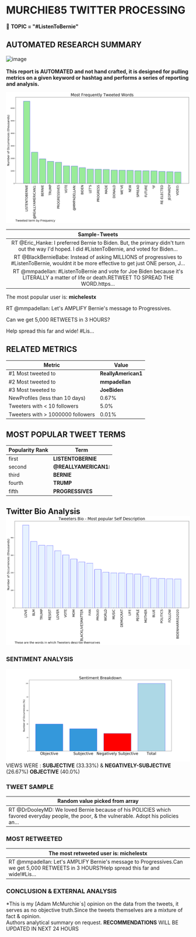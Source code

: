 # MURCHIE85 TWITTER PROCESSING 
&#x1F34E; **TOPIC = "#ListenToBernie"**

## AUTOMATED RESEARCH SUMMARY

![image](https://marketingplatform.google.com/about/static/images/gmp/analytics-smb-benefit.jpg)
<br></br>
<b> This report is AUTOMATED and not hand crafted, it is designed for pulling metrics on a given keyword or hashtag and performs a series of reporting and analysis.</b>



![image](TWEETS.png)



|                **Sample-Tweets**        |
| :-------------: |
| RT @Eric_Hanke: I preferred Bernie to Biden. But, the primary didn't turn out the way I'd hoped. I did #ListenToBernie, and voted for Biden… |
| RT @BlackBernieBabe: Instead of asking MILLIONS of progressives to #ListenToBernie, wouldnt it be more effective to get just ONE person,  J… |
| RT @mmpadellan: #ListenToBernie and vote for Joe Biden because it's LITERALLY a matter of life or death.RETWEET TO SPREAD THE WORD.https… |

The most popular user is: **michelestx**
<div class="alert alert-block alert-danger"> RT @mmpadellan: Let's AMPLIFY Bernie's message to Progressives.

Can we get 5,000 RETWEETS in 3 HOURS?

Help spread this far and wide!
#Lis…</div>

## RELATED METRICS<br>
| Metric | Value |
| ------------- | ------------- |
| #1 Most tweeted to  | **ReallyAmerican1** |
| #2 Most tweeted to  | **mmpadellan** |
| #3 Most tweeted to  | **JoeBiden** |
| NewProfiles (less than 10 days) | 0.67%  |
| Tweeters with < 10 followers  | 5.0%|
| Tweeters with > 1000000 followers  | 0.01%  |



## MOST POPULAR TWEET TERMS 


| Popularity Rank  | Term |
| ------------- | ------------- |
| first  | **LISTENTOBERNIE**  |
| second  | **@REALLYAMERICAN1:**  |
| third  | **BERNIE** |
| fourth  | **TRUMP**  |
| fifth  | **PROGRESSIVES**  |


## Twitter Bio Analysis![image](BIO.png)
### SENTIMENT ANALYSIS
![image](sentiment.png)
VIEWS WERE : **SUBJECTIVE**  (33.33%) & **NEGATIVELY-SUBJECTIVE** (26.67%) **OBJECTIVE** (40.0%)

### TWEET SAMPLE 
| Random value picked from array |
| ------------- |
|RT @DrDooleyMD: We loved Bernie because of his POLICIES which favored everyday people, the poor, &amp; the vulnerable.  Adopt his policies an… |

### MOST RETWEETED 

| The most retweeted user is: **michelestx**  |
| ------------- |
| RT @mmpadellan: Let's AMPLIFY Bernie's message to Progressives.Can we get 5,000 RETWEETS in 3 HOURS?Help spread this far and wide!#Lis… |

### CONCLUSION & EXTERNAL ANALYSIS

*This is my [Adam McMurchie`s] opinion on the data from the tweets, it serves as no objective truth.Since the tweets themselves are a mixture of fact & opinion.<br>
Authors analytical summary on request.
**RECOMMENDATIONS** WILL BE UPDATED IN NEXT  24 HOURS <br>